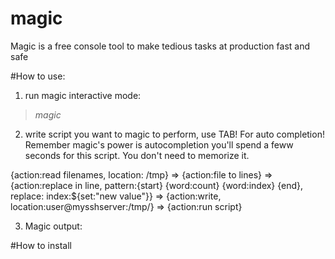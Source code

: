 # magic
Magic is a free console tool to make tedious tasks at production fast and safe


#How to use:

1. run magic interactive mode:
> *magic*

2. write script you want to magic to perform, use TAB! For auto completion!
Remember magic's power is autocompletion you'll spend a feww seconds for this script.
You don't need to memorize it.

{action:read filenames, location: /tmp} =>
{action:file to lines} =>
{action:replace in line, 
pattern:{start} {word:count} {word:index} {end}, replace: index:${set:"new value"}} =>
{action:write, location:user@mysshserver:/tmp/} =>
{action:run script}

3. Magic output:

#How to install



